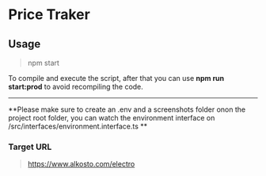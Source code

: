 # Price Traker


## Usage

> npm start

To compile and execute the script, after that you can use **npm run start:prod** to avoid recompiling the code.

----------

**Please make sure to create an .env and a screenshots folder onon the project root folder, you can watch the environment interface on /src/interfaces/environment.interface.ts  **

### Target URL

> https://www.alkosto.com/electro